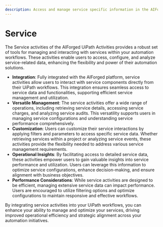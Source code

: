 ```yaml
---
description: Access and manage service specific information in the AIForged platform.
---
```


# Service

The Service activities of the AIForged UiPath Activities provides a robust set of tools for managing and interacting with services within your automation workflows. These activities enable users to access, configure, and analyze service-related data, enhancing the flexibility and power of their automation solutions.

* **Integration**: Fully integrated with the AIForged platform, service activities allow users to interact with service components directly from their UiPath workflows. This integration ensures seamless access to service data and functionalities, supporting efficient service management and utilization.
* **Versatile Management**: The service activities offer a wide range of operations, including retrieving service details, accessing service charges, and analyzing service audits. This versatility supports users in managing service configurations and understanding service performance comprehensively.
* **Customization**: Users can customize their service interactions by applying filters and parameters to access specific service data. Whether retrieving services within a project or analyzing service events, these activities provide the flexibility needed to address various service management requirements.
* **Operational Insights**: By facilitating access to detailed service data, these activities empower users to gain valuable insights into service performance and utilization. Users can leverage this information to optimize service configurations, enhance decision-making, and ensure alignment with business objectives.
* **Performance Considerations**: While service activities are designed to be efficient, managing extensive service data can impact performance. Users are encouraged to utilize filtering options and optimize configurations to maintain responsive and effective workflows.

By integrating service activities into your UiPath workflows, you can enhance your ability to manage and optimize your services, driving improved operational efficiency and strategic alignment across your automation initiatives.
